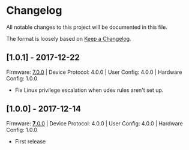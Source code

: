 # Changelog

All notable changes to this project will be documented in this file.

The format is loosely based on [Keep a Changelog](http://keepachangelog.com/en/1.0.0/).

## [1.0.1] - 2017-12-22

Firmware: [7.0.0](https://github.com/UltimateHackingKeyboard/firmware/releases/tag/7.0.0) | Device Protocol: 4.0.0 | User Config: 4.0.0 | Hardware Config: 1.0.0

- Fix Linux privilege escalation when udev rules aren't set up.

## [1.0.0] - 2017-12-14

Firmware: [**7**.0.0](https://github.com/UltimateHackingKeyboard/firmware/releases/tag/7.0.0) | Device Protocol: 4.0.0 | User Config: 4.0.0 | Hardware Config: 1.0.0

- First release
